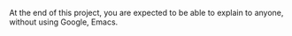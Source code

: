 At the end of this project, you are expected to be able to explain to anyone,
without using Google, Emacs.